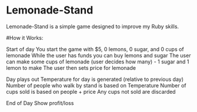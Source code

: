 # Lemonade-Stand

Lemonade-Stand is a simple game designed to improve my Ruby skills.

#How it Works:

Start of day
You start the game with $5, 0 lemons, 0 sugar, and 0 cups of lemonade
While the user has funds you can buy lemons and sugar
The user can make some cups of lemonade (user decides how many) - 1 sugar and 1 lemon to make
The user then sets price for lemonade

Day plays out
Temperature for day is generated (relative to previous day)
Number of people who walk by stand is based on Temperature
Number of cups sold is based on people + price
Any cups not sold are discarded

End of Day
Show profit/loss